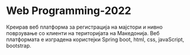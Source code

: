 # Web Programming-2022
Креирав веб платформа за регистрација на мајстори и нивно поврзување со клиенти на територијата на Македонија.
Веб платформата е изградена користејки Spring boot, html, css, javaScript, bootstrap.
